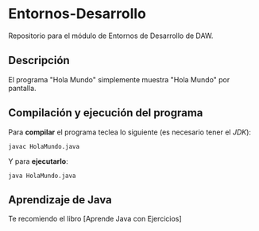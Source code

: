 # Entornos-Desarrollo

Repositorio para el módulo de Entornos de Desarrollo de DAW.

## Descripción

El programa "Hola Mundo" simplemente muestra "Hola Mundo" por pantalla.

## Compilación y ejecución del programa

Para **compilar** el programa teclea lo siguiente (es necesario tener el *JDK*):

```console
javac HolaMundo.java
```

Y para **ejecutarlo**:

```console
java HolaMundo.java
```

## Aprendizaje de Java

Te recomiendo el libro [Aprende Java con Ejercicios]

